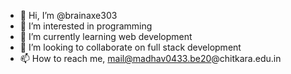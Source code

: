 - 👋 Hi, I’m @brainaxe303
- 👀 I’m interested in programming
- 🌱 I’m currently learning web development
- 💞️ I’m looking to collaborate on full stack development
- 📫 How to reach me, mail@madhav0433.be20@chitkara.edu.in

<!---
brainaxe303/brainaxe303 is a ✨ special ✨ repository because its `README.md` (this file) appears on your GitHub profile.
You can click the Preview link to take a look at your changes.
--->
